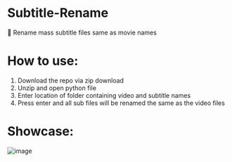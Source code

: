# Subtitle-Rename
📝 Rename mass subtitle files same as movie names

# How to use:
1) Download the repo via zip download
2) Unzip and open python file
3) Enter location of folder containing video and subtitle names
4) Press enter and all sub files will be renamed the same as the video files

# Showcase:
![image](https://user-images.githubusercontent.com/73914490/124805822-e7d97580-df53-11eb-932e-b5decd0a4349.png)
